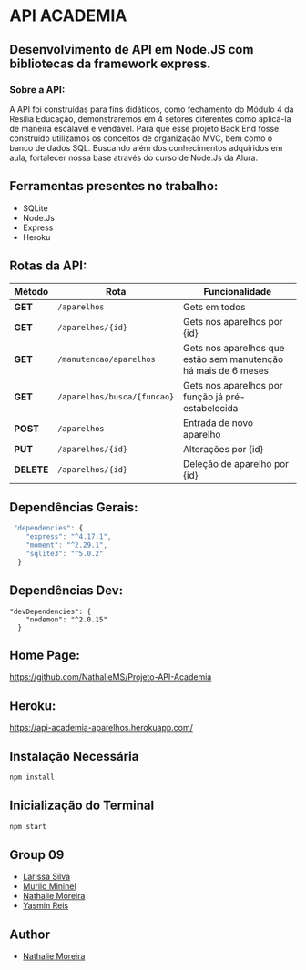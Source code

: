 # API ACADEMIA

## Desenvolvimento de API em Node.JS com bibliotecas da framework express. 

### Sobre a API:

A API foi construídas para fins didáticos, como fechamento do Módulo 4 da Resilia Educação, demonstraremos em 4 setores diferentes como aplicá-la de maneira escálavel e vendável. Para que esse projeto Back End fosse construído utilizamos os conceitos de organização MVC, bem como o banco de dados SQL. Buscando além dos conhecimentos adquiridos em aula, fortalecer nossa base através do curso de Node.Js da Alura.

## Ferramentas presentes no trabalho:

<!--ts-->
   * SQLite
   * Node.Js
   * Express
   * Heroku
   
   
## Rotas da API:

| Método | Rota | Funcionalidade |
| ------ | ----- | ----------- |
| **GET** | `/aparelhos` | Gets em todos|
| **GET** | `/aparelhos/{id}` | Gets nos aparelhos por {id} |
| **GET** | `/manutencao/aparelhos` | Gets nos aparelhos que estão sem manutenção há mais de 6 meses |
| **GET** | `/aparelhos/busca/{funcao}` | Gets nos aparelhos por função já pré-estabelecida |
| **POST** | `/aparelhos` | Entrada de novo aparelho |
| **PUT** | `/aparelhos/{id}` | Alterações por {id} |
| **DELETE** | `/aparelhos/{id}` | Deleção de aparelho por {id} |

## Dependências Gerais:
```js
 "dependencies": {
    "express": "^4.17.1",
    "moment": "^2.29.1",
    "sqlite3": "^5.0.2"
  }
```

## Dependências Dev:

```
"devDependencies": {
    "nodemon": "^2.0.15"
  }
  ```
  
  ## Home Page:
  
https://github.com/NathalieMS/Projeto-API-Academia

  ## Heroku:

https://api-academia-aparelhos.herokuapp.com/
  
  ## Instalação Necessária
  
  ```bash
npm install
```

  ## Inicialização do Terminal
  
   ```bash
npm start
```

## Group 09

- [Larissa Silva](https://github.com/LariCostaSilva)
- [Murilo Mininel](https://github.com/MuriloMininel) 
- [Nathalie Moreira](https://github.com/NathalieMS) 
- [Yasmin Reis](https://github.com/yasminreisk)

## Author

- [Nathalie Moreira](https://github.com/NathalieMS)
